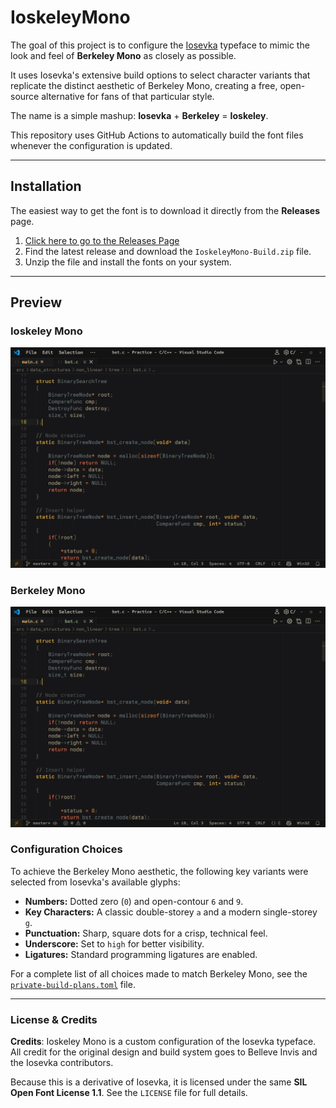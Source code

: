 # IoskeleyMono

The goal of this project is to configure the [Iosevka](https://github.com/be5invis/Iosevka) typeface to mimic the look and feel of **Berkeley Mono** as closely as possible.

It uses Iosevka's extensive build options to select character variants that replicate the distinct aesthetic of Berkeley Mono, creating a free, open-source alternative for fans of that particular style.

The name is a simple mashup: **Iosevka** + **Berkeley** = **Ioskeley**.

This repository uses GitHub Actions to automatically build the font files whenever the configuration is updated.

---

## Installation

The easiest way to get the font is to download it directly from the **Releases** page.

1. [Click here to go to the Releases Page](https://github.com/ahatem/IoskeleyMono/releases)
2. Find the latest release and download the `IoskeleyMono-Build.zip` file.
3. Unzip the file and install the fonts on your system.

---

## Preview

### Ioskeley Mono

![Ioskeley Mono Preview](./assets/IoskeleyMono.png)

### Berkeley Mono

![Berkeley Mono Preview](./assets/BerkeleyMono.png)

### Configuration Choices

To achieve the Berkeley Mono aesthetic, the following key variants were selected from Iosevka's available glyphs:

- **Numbers:** Dotted zero (`0`) and open-contour `6` and `9`.
- **Key Characters:** A classic double-storey `a` and a modern single-storey `g`.
- **Punctuation:** Sharp, square dots for a crisp, technical feel.
- **Underscore:** Set to `high` for better visibility.
- **Ligatures:** Standard programming ligatures are enabled.

For a complete list of all choices made to match Berkeley Mono, see the [`private-build-plans.toml`](./private-build-plans.toml) file.

---

### License & Credits

**Credits**: Ioskeley Mono is a custom configuration of the Iosevka typeface. All credit for the original design and build system goes to Belleve Invis and the Iosevka contributors.

Because this is a derivative of Iosevka, it is licensed under the same **SIL Open Font License 1.1**. See the `LICENSE` file for full details.

